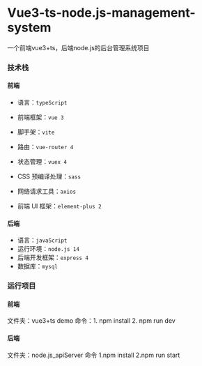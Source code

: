 # Vue3-ts-node.js-management-system
一个前端vue3+ts，后端node.js的后台管理系统项目
### 技术栈

#### 前端

- 语言：`typeScript`

- 前端框架：`vue 3`
- 脚手架：`vite`
- 路由：`vue-router 4`
- 状态管理：`vuex 4`
- CSS 预编译处理：`sass`
- 网络请求工具：`axios`
- 前端 UI 框架：`element-plus 2`

#### 后端

- 语言：`javaScript`
- 运行环境：`node.js 14  `
- 后端开发框架：`express 4  ` 
- 数据库：`mysql`

### 运行项目

#### 前端

文件夹：vue3+ts demo
命令：1. npm install
      2. npm run dev
#### 后端
文件夹：node.js_apiServer
命令 1.npm install
     2.npm run start
